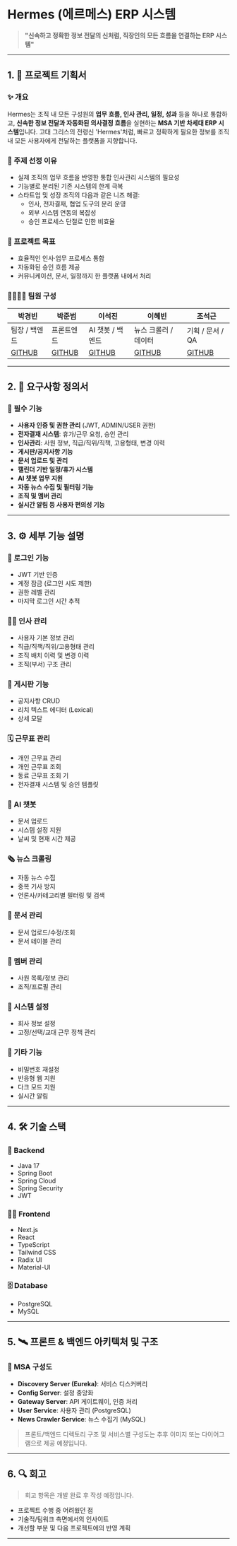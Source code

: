 # Hermes (에르메스) ERP 시스템

> **"신속하고 정확한 정보 전달의 신처럼, 직장인의 모든 흐름을 연결하는 ERP 시스템"**

---

## 1. 🛫 프로젝트 기획서

### ✨ 개요

Hermes는 조직 내 모든 구성원의 **업무 흐름, 인사 관리, 일정, 성과** 등을 하나로 통합하고, **신속한 정보 전달과 자동화된 의사결정 흐름**을 실현하는 **MSA 기반 차세대 ERP 시스템**입니다.
고대 그리스의 전령신 'Hermes'처럼, 빠르고 정확하게 필요한 정보를 조직 내 모든 사용자에게 전달하는 플랫폼을 지향합니다.

### 🎯 주제 선정 이유

- 실제 조직의 업무 흐름을 반영한 통합 인사관리 시스템의 필요성
- 기능별로 분리된 기존 시스템의 한계 극복
- 스타트업 및 성장 조직의 다음과 같은 니즈 해결:
  - 인사, 전자결재, 협업 도구의 분리 운영
  - 외부 시스템 연동의 복잡성
  - 승인 프로세스 단절로 인한 비효율

### 🎯 프로젝트 목표

- 효율적인 인사·업무 프로세스 통합
- 자동화된 승인 흐름 제공
- 커뮤니케이션, 문서, 일정까지 한 플랫폼 내에서 처리

### 👨‍👩‍👧‍👦 팀원 구성

| 박경빈 | 박준범 | 이석진 | 이혜빈 | 조석근 |
|--------|--------|--------|--------|--------|
| 팀장 / 백엔드 | 프론트엔드 | AI 챗봇 / 백엔드 | 뉴스 크롤러 / 데이터 | 기획 / 문서 / QA |
| [GITHUB](https://github.com/honggildong) | [GITHUB](https://github.com/junbem) | [GITHUB](https://github.com/leecheolsu) | [GITHUB](https://github.com/parkminsu) | [GITHUB](https://github.com/choejiwoo) |

---

## 2. 🧾 요구사항 정의서

### 📍 필수 기능

- **사용자 인증 및 권한 관리** (JWT, ADMIN/USER 권한)
- **전자결재 시스템**: 휴가/근무 요청, 승인 관리
- **인사관리**: 사원 정보, 직급/직위/직책, 고용형태, 변경 이력
- **게시판/공지사항 기능**
- **문서 업로드 및 관리**
- **캘린더 기반 일정/휴가 시스템**
- **AI 챗봇 업무 지원**
- **자동 뉴스 수집 및 필터링 기능**
- **조직 및 멤버 관리**
- **실시간 알림 등 사용자 편의성 기능**

---

## 3. ⚙️ 세부 기능 설명

### 🔐 로그인 기능
- JWT 기반 인증
- 계정 잠금 (로그인 시도 제한)
- 권한 레벨 관리
- 마지막 로그인 시간 추적

### 🧑‍💼 인사 관리
- 사용자 기본 정보 관리
- 직급/직책/직위/고용형태 관리
- 조직 배치 이력 및 변경 이력
- 조직(부서) 구조 관리

### 📣 게시판 기능
- 공지사항 CRUD
- 리치 텍스트 에디터 (Lexical)
- 상세 모달

### 🗓 근무표 관리
- 개인 근무표 관리
- 개인 근무표 조회
- 동료 근무표 조회 기
- 전자결재 시스템 및 승인 템플릿

### 🤖 AI 챗봇
- 문서 업로드 
- 시스템 설정 지원
- 날씨 및 현재 시간 제공

### 🗞 뉴스 크롤링
- 자동 뉴스 수집
- 중복 기사 방지
- 언론사/카테고리별 필터링 및 검색

### 📂 문서 관리
- 문서 업로드/수정/조회
- 문서 테이블 관리

### 👥 멤버 관리
- 사원 목록/정보 관리
- 조직/프로필 관리

### 🧩 시스템 설정
- 회사 정보 설정
- 고정/선택/교대 근무 정책 관리

### 🧷 기타 기능
- 비밀번호 재설정
- 반응형 웹 지원
- 다크 모드 지원
- 실시간 알림

---

## 4. 🛠 기술 스택

### 🧠 Backend
- Java 17
- Spring Boot
- Spring Cloud
- Spring Security
- JWT

### 🧑‍🎨 Frontend
- Next.js
- React
- TypeScript
- Tailwind CSS
- Radix UI
- Material-UI

### 🗄 Database
- PostgreSQL
- MySQL

---

## 5. 🛰 프론트 & 백엔드 아키텍처 및 구조

### 🧱 MSA 구성도

- **Discovery Server (Eureka)**: 서비스 디스커버리
- **Config Server**: 설정 중앙화
- **Gateway Server**: API 게이트웨이, 인증 처리
- **User Service**: 사용자 관리 (PostgreSQL)
- **News Crawler Service**: 뉴스 수집기 (MySQL)

> 프론트/백엔드 디렉토리 구조 및 서비스별 구성도는 추후 이미지 또는 다이어그램으로 제공 예정입니다.

---

## 6. 🔍 회고

> 회고 항목은 개발 완료 후 작성 예정입니다.

- 프로젝트 수행 중 어려웠던 점
- 기술적/팀워크 측면에서의 인사이트
- 개선할 부분 및 다음 프로젝트에의 반영 계획

---

